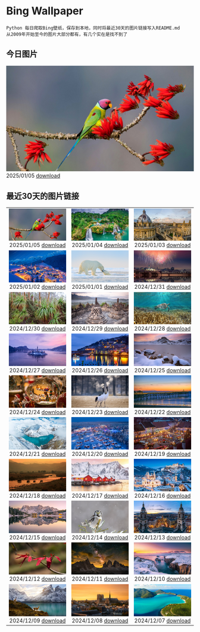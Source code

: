 # Bing Wallpaper

```
Python 每日爬取Bing壁纸，保存到本地，同时将最近30天的图片链接写入README.md
从2009年开始至今的图片大部分都有，有几个实在是找不到了
```



## 今日图片


![](./images/2025/01/05/PlumParakeet_ZH-CN0311942558_1920x1080_2025-01-05.jpg)2025/01/05 [download](./images/2025/01/05/PlumParakeet_ZH-CN0311942558_1920x1080_2025-01-05.jpg)

## 最近30天的图片链接


|      |      |      |
| :----: | :----: | :----: |
|![](./images/2025/01/05/PlumParakeet_ZH-CN0311942558_1920x1080_2025-01-05.jpg)2025/01/05 [download](./images/2025/01/05/PlumParakeet_ZH-CN0311942558_1920x1080_2025-01-05.jpg)|![](./images/2025/01/04/VietnamFalls_ZH-CN9659529108_1920x1080_2025-01-04.jpg)2025/01/04 [download](./images/2025/01/04/VietnamFalls_ZH-CN9659529108_1920x1080_2025-01-04.jpg)|![](./images/2025/01/03/TolkienOxford_ZH-CN6331694590_1920x1080_2025-01-03.jpg)2025/01/03 [download](./images/2025/01/03/TolkienOxford_ZH-CN6331694590_1920x1080_2025-01-03.jpg)|
|![](./images/2025/01/02/ArdezSwitzerland_ZH-CN5605305240_1920x1080_2025-01-02.jpg)2025/01/02 [download](./images/2025/01/02/ArdezSwitzerland_ZH-CN5605305240_1920x1080_2025-01-02.jpg)|![](./images/2025/01/01/PolarBearSwim_ZH-CN1000349057_1920x1080_2025-01-01.jpg)2025/01/01 [download](./images/2025/01/01/PolarBearSwim_ZH-CN1000349057_1920x1080_2025-01-01.jpg)|![](./images/2024/12/31/CANYE24_ZH-CN3884754296_1920x1080_2024-12-31.jpg)2024/12/31 [download](./images/2024/12/31/CANYE24_ZH-CN3884754296_1920x1080_2024-12-31.jpg)|
|![](./images/2024/12/30/MountFieldNP_ZH-CN6004420782_1920x1080_2024-12-30.jpg)2024/12/30 [download](./images/2024/12/30/MountFieldNP_ZH-CN6004420782_1920x1080_2024-12-30.jpg)|![](./images/2024/12/29/BorobudurBells_ZH-CN5291511365_1920x1080_2024-12-29.jpg)2024/12/29 [download](./images/2024/12/29/BorobudurBells_ZH-CN5291511365_1920x1080_2024-12-29.jpg)|![](./images/2024/12/28/CoralTurtle_ZH-CN4771437860_1920x1080_2024-12-28.jpg)2024/12/28 [download](./images/2024/12/28/CoralTurtle_ZH-CN4771437860_1920x1080_2024-12-28.jpg)|
|![](./images/2024/12/27/LakeBledSnow_ZH-CN4118056813_1920x1080_2024-12-27.jpg)2024/12/27 [download](./images/2024/12/27/LakeBledSnow_ZH-CN4118056813_1920x1080_2024-12-27.jpg)|![](./images/2024/12/26/MouseholeXmas_ZH-CN3079184443_1920x1080_2024-12-26.jpg)2024/12/26 [download](./images/2024/12/26/MouseholeXmas_ZH-CN3079184443_1920x1080_2024-12-26.jpg)|![](./images/2024/12/25/CovadongaWinter_ZH-CN2873340163_1920x1080_2024-12-25.jpg)2024/12/25 [download](./images/2024/12/25/CovadongaWinter_ZH-CN2873340163_1920x1080_2024-12-25.jpg)|
|![](./images/2024/12/24/SantaSnowglobe_ZH-CN2671421527_1920x1080_2024-12-24.jpg)2024/12/24 [download](./images/2024/12/24/SantaSnowglobe_ZH-CN2671421527_1920x1080_2024-12-24.jpg)|![](./images/2024/12/23/FestivusCranes_ZH-CN2464862059_1920x1080_2024-12-23.jpg)2024/12/23 [download](./images/2024/12/23/FestivusCranes_ZH-CN2464862059_1920x1080_2024-12-23.jpg)|![](./images/2024/12/22/CrystalPier_ZH-CN2256372880_1920x1080_2024-12-22.jpg)2024/12/22 [download](./images/2024/12/22/CrystalPier_ZH-CN2256372880_1920x1080_2024-12-22.jpg)|
|![](./images/2024/12/21/WinterSolstice2024_ZH-CN2045153949_1920x1080_2024-12-21.jpg)2024/12/21 [download](./images/2024/12/21/WinterSolstice2024_ZH-CN2045153949_1920x1080_2024-12-21.jpg)|![](./images/2024/12/20/SantaClausVillage_ZH-CN1839275027_1920x1080_2024-12-20.jpg)2024/12/20 [download](./images/2024/12/20/SantaClausVillage_ZH-CN1839275027_1920x1080_2024-12-20.jpg)|![](./images/2024/12/19/SibiuRomania_ZH-CN1631942857_1920x1080_2024-12-19.jpg)2024/12/19 [download](./images/2024/12/19/SibiuRomania_ZH-CN1631942857_1920x1080_2024-12-19.jpg)|
|![](./images/2024/12/18/MorningElephants_ZH-CN1418579765_1920x1080_2024-12-18.jpg)2024/12/18 [download](./images/2024/12/18/MorningElephants_ZH-CN1418579765_1920x1080_2024-12-18.jpg)|![](./images/2024/12/17/ReinefjordenNorway_ZH-CN1198843758_1920x1080_2024-12-17.jpg)2024/12/17 [download](./images/2024/12/17/ReinefjordenNorway_ZH-CN1198843758_1920x1080_2024-12-17.jpg)|![](./images/2024/12/16/SalzburgSnow_ZH-CN0964131994_1920x1080_2024-12-16.jpg)2024/12/16 [download](./images/2024/12/16/SalzburgSnow_ZH-CN0964131994_1920x1080_2024-12-16.jpg)|
|![](./images/2024/12/15/MisurinaLake_ZH-CN0744434715_1920x1080_2024-12-15.jpg)2024/12/15 [download](./images/2024/12/15/MisurinaLake_ZH-CN0744434715_1920x1080_2024-12-15.jpg)|![](./images/2024/12/14/NorthernHawkOwl_ZH-CN8408027305_1920x1080_2024-12-14.jpg)2024/12/14 [download](./images/2024/12/14/NorthernHawkOwl_ZH-CN8408027305_1920x1080_2024-12-14.jpg)|![](./images/2024/12/13/ChristmasBudapest_ZH-CN8197439971_1920x1080_2024-12-13.jpg)2024/12/13 [download](./images/2024/12/13/ChristmasBudapest_ZH-CN8197439971_1920x1080_2024-12-13.jpg)|
|![](./images/2024/12/12/WildPoinsettia_ZH-CN7984548709_1920x1080_2024-12-12.jpg)2024/12/12 [download](./images/2024/12/12/WildPoinsettia_ZH-CN7984548709_1920x1080_2024-12-12.jpg)|![](./images/2024/12/11/DolomitesSky_ZH-CN9299967785_1920x1080_2024-12-11.jpg)2024/12/11 [download](./images/2024/12/11/DolomitesSky_ZH-CN9299967785_1920x1080_2024-12-11.jpg)|![](./images/2024/12/10/CornwallSnow_ZH-CN8407245245_1920x1080_2024-12-10.jpg)2024/12/10 [download](./images/2024/12/10/CornwallSnow_ZH-CN8407245245_1920x1080_2024-12-10.jpg)|
|![](./images/2024/12/09/GuanacosChile_ZH-CN7011761081_1920x1080_2024-12-09.jpg)2024/12/09 [download](./images/2024/12/09/GuanacosChile_ZH-CN7011761081_1920x1080_2024-12-09.jpg)|![](./images/2024/12/08/ReopeningNotreDame_ZH-CN6512133762_1920x1080_2024-12-08.jpg)2024/12/08 [download](./images/2024/12/08/ReopeningNotreDame_ZH-CN6512133762_1920x1080_2024-12-08.jpg)|![](./images/2024/12/07/ArraialdoCabo_ZH-CN6202620711_1920x1080_2024-12-07.jpg)2024/12/07 [download](./images/2024/12/07/ArraialdoCabo_ZH-CN6202620711_1920x1080_2024-12-07.jpg)|


